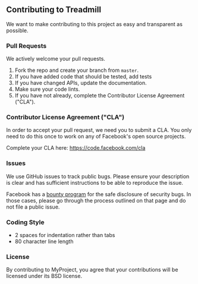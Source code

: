 ## Contributing to Treadmill

We want to make contributing to this project as easy and transparent as
possible.

### Pull Requests

We actively welcome your pull requests.

1. Fork the repo and create your branch from `master`.
2. If you have added code that should be tested, add tests
3. If you have changed APIs, update the documentation.
4. Make sure your code lints.
5. If you have not already, complete the Contributor License Agreement ("CLA").

### Contributor License Agreement ("CLA")

In order to accept your pull request, we need you to submit a CLA. You only need
to do this once to work on any of Facebook's open source projects.

Complete your CLA here: <https://code.facebook.com/cla>

### Issues

We use GitHub issues to track public bugs. Please ensure your description is
clear and has sufficient instructions to be able to reproduce the issue.

Facebook has a [bounty program](https://www.facebook.com/whitehat/) for the safe
disclosure of security bugs. In those cases, please go through the process
outlined on that page and do not file a public issue.

### Coding Style

* 2 spaces for indentation rather than tabs
* 80 character line length

### License

By contributing to MyProject, you agree that your contributions will be licensed
under its BSD license.
